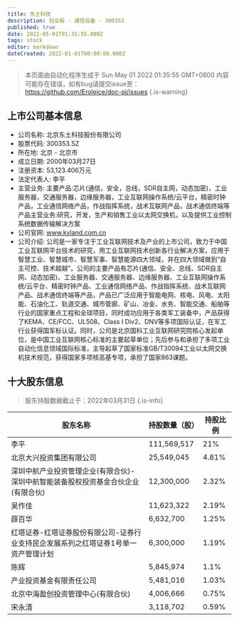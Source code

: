 ```yaml
---
title: 东土科技
description: 创业板 - 通信设备 - 300353
published: true
date: 2022-05-01T01:35:55.000Z
tags: stock
editor: markdown
dateCreated: 2022-01-01T00:00:00.000Z
---
```


> 本页面由自动化程序生成于 Sun May 01 2022 01:35:55 GMT+0800
> 内容可能存在错误，如有bug请提交issue至：https://github.com/Eroleice/doc-pi/issues
{.is-warning}

## 上市公司基本信息
- 公司名称: 北京东土科技股份有限公司
- 股票代码: 300353.SZ
- 所在地: 北京 - 北京市
- 成立日期: 2000年03月27日
- 注册资本: 53,123.406万元
- 法定代表人: 李平
- 主营业务: 主要产品:芯片(通信，安全，总线，SDR自主网，动态加密)，工业服务器，交通服务器，边缘服务器，工业互联网操作系统/云平台，精密时钟产品，工业通信网络产品，作战指挥系统，战术互联网产品，战术通信终端等产品主营业务:研究，开发，生产和销售工业以太网交换机，以及提供工业控制系统数据传输解决方案
- 公司官网: www.kyland.com.cn
- 公司介绍: 公司是一家专注于工业互联网技术及产业的上市公司，致力于中国工业互联网平台技术的研究，用工业互联网技术创新各行业解决方案，应用于智慧工业、智慧城市、智慧军事、智慧能源四大领域，并在四大领域做到“自主可控、技术超越”。公司的主要产品有芯片(通信、安全、总线、SDR自主网、动态加密)、工业服务器、交通服务器、边缘服务器、工业互联网操作系统/云平台、精密时钟产品、工业通信网络产品、作战指挥系统、战术互联网产品、战术通信终端等产品，产品已广泛应用于智能电网、核电、风电、太阳能、石油化工、轨道交通、城市管廊、矿山、冶金、水务、智能交通、船舶等行业的国家重点工程和全球项目，同时成功应用于各类军工装备中，产品获得了KEMA、CE/FCC、UL508、Class I Div2、DNV等多项国际认证，在军工行业获得国军标认证。同时，公司是北京国科工业互联网研究院核心发起单位，是中国工业互联网核心标准的主要起草单位；先后参与和承担了多项工业自动化信息领域国际标准，主导起草了国家标准GB/T30094工业以太网交换机技术规范，获得国家多项核高基专项，承担了国家863课题。


## 十大股东信息
> 股东持股数据截止于：2022年03月31日
{.is-info}

| 股东名称 | 持股数量（股） | 持股比例 |
| --- | --- | --- |
| 李平 | 111,569,517 | 21% |
| 北京大兴投资集团有限公司 | 25,549,045 | 4.81% |
| 深圳中航产业投资管理企业(有限合伙)-深圳中航智能装备股权投资基金合伙企业(有限合伙) | 12,300,000 | 2.32% |
| 吴作佳 | 11,623,322 | 2.19% |
| 薛百华 | 6,632,700 | 1.25% |
| 红塔证券-红塔证券股份有限公司-证券行业支持民企发展系列之红塔证券1号单一资产管理计划 | 6,300,000 | 1.19% |
| 陈辉 | 5,845,974 | 1.1% |
| 产业投资基金有限责任公司 | 5,481,016 | 1.03% |
| 北京中海盈创投资管理中心(有限合伙) | 4,006,666 | 0.75% |
| 宋永清 | 3,118,702 | 0.59% |




